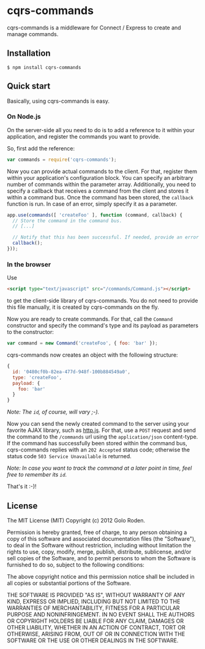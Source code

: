 # cqrs-commands

cqrs-commands is a middleware for Connect / Express to create and manage commands.

## Installation

    $ npm install cqrs-commands

## Quick start

Basically, using cqrs-commands is easy.

### On Node.js

On the server-side all you need to do is to add a reference to it within your application, and register the commands you want to
provide.

So, first add the reference:

```javascript
var commands = require('cqrs-commands');
```

Now you can provide actual commands to the client. For that, register them within your application's configuration block. You can
specify an arbitrary number of commands within the parameter array. Additionally, you need to specify a callback that receives a
command from the client and stores it within a command bus. Once the command has been stored, the `callback` function is run. In
case of an error, simply specify it as a parameter.

```javascript
app.use(commands([ 'createFoo' ], function (command, callback) {
  // Store the command in the command bus.
  // [...]

  // Notify that this has been successful. If needed, provide an error as parameter.
  callback();
}));
```

### In the browser

Use

```html
<script type="text/javascript" src="/commands/Command.js"></script>
```

to get the client-side library of cqrs-commands. You do not need to provide this file manually, it is created by cqrs-commands on
the fly.

Now you are ready to create commands. For that, call the `Command` constructor and specify the command's type and its payload as
parameters to the constructor:

```javascript
var command = new Command('createFoo', { foo: 'bar' });
```

cqrs-commands now creates an object with the following structure:

```javascript
{
  id: '0480cf0b-82ea-477d-948f-100b884549a0',
  type: 'createFoo',
  payload: {
    foo: 'bar'
  }
}
```

*Note: The `id`, of course, will vary ;-).*

Now you can send the newly created command to the server using your favorite AJAX library, such as [http.js](https://github.com/goloroden/http.js).
For that, use a `POST` request and send the command to the `/commands` url using the `application/json` content-type. If the command
has successfully been stored within the command bus, cqrs-commands replies with an `202 Accepted` status code; otherwise the status
code `503 Service Unavailable` is returned.

*Note: In case you want to track the command at a later point in time, feel free to remember its `id`.*

That's it :-)!

## License

The MIT License (MIT)
Copyright (c) 2012 Golo Roden.
 
Permission is hereby granted, free of charge, to any person obtaining a copy of this software and associated documentation files (the "Software"), to deal in the Software without restriction, including without limitation the rights to use, copy, modify, merge, publish, distribute, sublicense, and/or sell copies of the Software, and to permit persons to whom the Software is furnished to do so, subject to the following conditions:
 
The above copyright notice and this permission notice shall be included in all copies or substantial portions of the Software.
 
THE SOFTWARE IS PROVIDED "AS IS", WITHOUT WARRANTY OF ANY KIND, EXPRESS OR IMPLIED, INCLUDING BUT NOT LIMITED TO THE WARRANTIES OF MERCHANTABILITY, FITNESS FOR A PARTICULAR PURPOSE AND NONINFRINGEMENT. IN NO EVENT SHALL THE AUTHORS OR COPYRIGHT HOLDERS BE LIABLE FOR ANY CLAIM, DAMAGES OR OTHER LIABILITY, WHETHER IN AN ACTION OF CONTRACT, TORT OR OTHERWISE, ARISING FROM, OUT OF OR IN CONNECTION WITH THE SOFTWARE OR THE USE OR OTHER DEALINGS IN THE SOFTWARE.